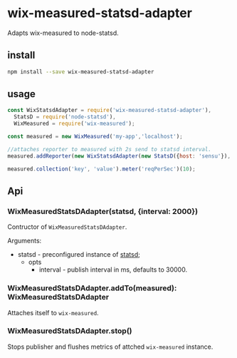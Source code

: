 # wix-measured-statsd-adapter

Adapts wix-measured to node-statsd.

## install

```bash
npm install --save wix-measured-statsd-adapter
```

## usage

```js
const WixStatsdAdapter = require('wix-measured-statsd-adapter'),
  StatsD = require('node-statsd'),
  WixMeasured = require('wix-measured');

const measured = new WixMeasured('my-app','localhost');

//attaches reporter to measured with 2s send to statsd interval. 
measured.addReporter(new WixStatsdAdapter(new StatsD({host: 'sensu'}), {interval: 2000}));

measured.collection('key', 'value').meter('reqPerSec')(10);
```

## Api

### WixMeasuredStatsDAdapter(statsd, {interval: 2000})
Contructor of `WixMeasuredStatsDAdapter`.

Arguments:
  - statsd - preconfigured instance of [statsd](https://github.com/sivy/node-statsd);
    - opts
      - interval - publish interval in ms, defaults to 30000.
 
### WixMeasuredStatsDAdapter.addTo(measured): WixMeasuredStatsDAdapter
Attaches itself to `wix-measured`.

### WixMeasuredStatsDAdapter.stop()
Stops publisher and flushes metrics of attched `wix-measured` instance.
